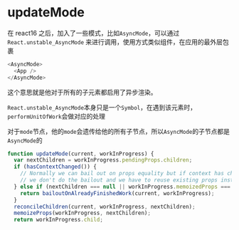 # updateMode

在 react16 之后，加入了一些模式，比如`AsyncMode`，可以通过`React.unstable_AsyncMode` 来进行调用，使用方式类似组件，在应用的最外层包裹

```js
<AsyncMode>
  <App />
</AsyncMode>
```

这个意思就是他对于所有的子元素都启用了异步渲染。

`React.unstable_AsyncMode`本身只是一个`Symbol`，在遇到该元素时，`performUnitOfWork`会做对应的处理

对于`mode`节点，他的`mode`会遗传给他的所有子节点，所以`AsyncMode`的子节点都是`AsyncMode`的

```js
function updateMode(current, workInProgress) {
  var nextChildren = workInProgress.pendingProps.children;
  if (hasContextChanged()) {
    // Normally we can bail out on props equality but if context has changed
    // we don't do the bailout and we have to reuse existing props instead.
  } else if (nextChildren === null || workInProgress.memoizedProps === nextChildren) {
    return bailoutOnAlreadyFinishedWork(current, workInProgress);
  }
  reconcileChildren(current, workInProgress, nextChildren);
  memoizeProps(workInProgress, nextChildren);
  return workInProgress.child;

```

